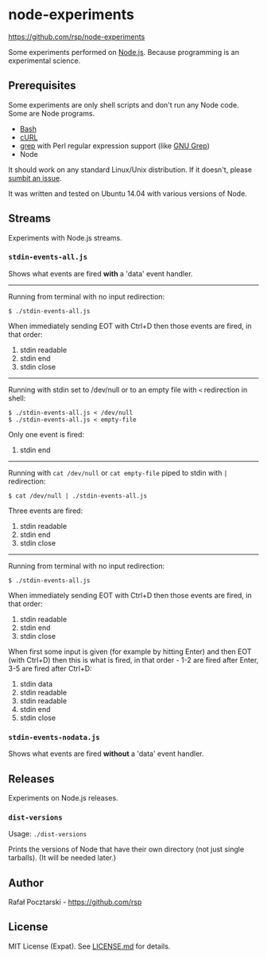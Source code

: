 node-experiments
================

https://github.com/rsp/node-experiments

Some experiments performed on [Node.js](https://nodejs.org/).
Because programming is an experimental science.

Prerequisites
-------------
Some experiments are only shell scripts and don't run any Node code.
Some are Node programs.

* [Bash](https://www.gnu.org/software/bash/)
* [cURL](http://curl.haxx.se/)
* [grep](https://en.wikipedia.org/wiki/Grep) with Perl regular expression support (like [GNU Grep](http://www.gnu.org/software/grep/))
* Node

It should work on any standard Linux/Unix distribution. If it doesn't,
please [sumbit an issue](https://github.com/rsp/node-releases-experiments/issues).

It was written and tested on Ubuntu 14.04 with various versions of Node.

Streams
-------
Experiments with Node.js streams.

### `stdin-events-all.js`

Shows what events are fired **with** a 'data' event handler.

---

Running from terminal with no input redirection:

```
$ ./stdin-events-all.js
```
When immediately sending EOT with Ctrl+D then those events are fired, in that order:

1. stdin readable
2. stdin end
3. stdin close

---

Running with stdin set to /dev/null or to an empty file with `<` redirection in shell:

```
$ ./stdin-events-all.js < /dev/null
$ ./stdin-events-all.js < empty-file
```

Only one event is fired:

1. stdin end

---

Running with `cat /dev/null` or `cat empty-file` piped to stdin with `|` redirection:

```
$ cat /dev/null | ./stdin-events-all.js
```

Three events are fired:

1. stdin readable
2. stdin end
3. stdin close

---

Running from terminal with no input redirection:

```
$ ./stdin-events-all.js
```
When immediately sending EOT with Ctrl+D then those events are fired, in that order:

1. stdin readable
2. stdin end
3. stdin close

When first some input is given (for example by hitting Enter) and then EOT (with Ctrl+D) then this is what is fired, in that order - 1-2 are fired after Enter, 3-5 are fired after Ctrl+D:

1. stdin data
2. stdin readable
3. stdin readable
4. stdin end
5. stdin close




### `stdin-events-nodata.js`

Shows what events are fired **without** a 'data' event handler.

Releases
--------
Experiments on Node.js releases.

### `dist-versions`

Usage: `./dist-versions`

Prints the versions of Node that have their own directory (not just single tarballs).
(It will be needed later.)

Author
------
Rafał Pocztarski - https://github.com/rsp

License
-------
MIT License (Expat). See [LICENSE.md](LICENSE.md) for details.
